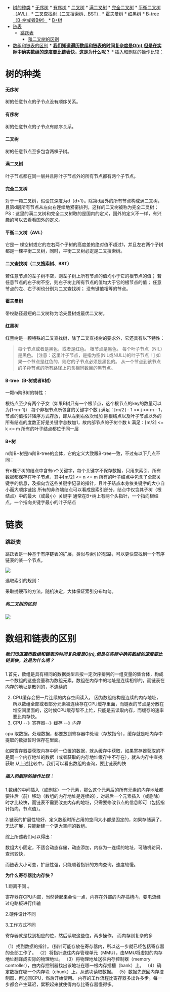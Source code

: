 * [树的种类](#%E6%A0%91%E7%9A%84%E7%A7%8D%E7%B1%BB)
      * [无序树](#%E6%97%A0%E5%BA%8F%E6%A0%91)
      * [有序树](#%E6%9C%89%E5%BA%8F%E6%A0%91)
      * [二叉树](#%E4%BA%8C%E5%8F%89%E6%A0%91)
      * [满二叉树](#%E6%BB%A1%E4%BA%8C%E5%8F%89%E6%A0%91)
      * [完全二叉树](#%E5%AE%8C%E5%85%A8%E4%BA%8C%E5%8F%89%E6%A0%91)
      * [平衡二叉树（AVL）](#%E5%B9%B3%E8%A1%A1%E4%BA%8C%E5%8F%89%E6%A0%91avl)
      * [二叉查找树（二叉搜索树、BST）](#%E4%BA%8C%E5%8F%89%E6%9F%A5%E6%89%BE%E6%A0%91%E4%BA%8C%E5%8F%89%E6%90%9C%E7%B4%A2%E6%A0%91bst)
      * [霍夫曼树](#%E9%9C%8D%E5%A4%AB%E6%9B%BC%E6%A0%91)
      * [红黑树](#%E7%BA%A2%E9%BB%91%E6%A0%91)
      * [B\-tree（B\-树或者B树）](#b-treeb-%E6%A0%91%E6%88%96%E8%80%85b%E6%A0%91)
      * [B\+树](#b%E6%A0%91)
* [链表](#%E9%93%BE%E8%A1%A8)
    * [跳跃表](#%E8%B7%B3%E8%B7%83%E8%A1%A8)
        * [和二叉树的区别](#%E5%92%8C%E4%BA%8C%E5%8F%89%E6%A0%91%E7%9A%84%E5%8C%BA%E5%88%AB)
* [数组和链表的区别](#%E6%95%B0%E7%BB%84%E5%92%8C%E9%93%BE%E8%A1%A8%E7%9A%84%E5%8C%BA%E5%88%AB)
        * [<strong>我们知道遍历数组和链表的时间复杂度是O(n),但是在实际中确实数组的速度要比链表快，这是为什么呢？</strong>](#%E6%88%91%E4%BB%AC%E7%9F%A5%E9%81%93%E9%81%8D%E5%8E%86%E6%95%B0%E7%BB%84%E5%92%8C%E9%93%BE%E8%A1%A8%E7%9A%84%E6%97%B6%E9%97%B4%E5%A4%8D%E6%9D%82%E5%BA%A6%E6%98%AFon%E4%BD%86%E6%98%AF%E5%9C%A8%E5%AE%9E%E9%99%85%E4%B8%AD%E7%A1%AE%E5%AE%9E%E6%95%B0%E7%BB%84%E7%9A%84%E9%80%9F%E5%BA%A6%E8%A6%81%E6%AF%94%E9%93%BE%E8%A1%A8%E5%BF%AB%E8%BF%99%E6%98%AF%E4%B8%BA%E4%BB%80%E4%B9%88%E5%91%A2)
        * [插入和删除的操作比较：](#%E6%8F%92%E5%85%A5%E5%92%8C%E5%88%A0%E9%99%A4%E7%9A%84%E6%93%8D%E4%BD%9C%E6%AF%94%E8%BE%83)

# 树的种类

#### 无序树

树的任意节点的子节点没有顺序关系。

#### 有序树

树的任意节点的子节点有顺序关系。

#### 二叉树

树的任意节点至多包含两棵子树。

#### 满二叉树

叶子节点都在同一层并且除叶子节点外的所有节点都有两个子节点。

#### 完全二叉树

对于一颗二叉树，假设其深度为d（d>1）。除第d层外的所有节点构成满二叉树，且第d层所有节点从左向右连续地紧密排列，这样的二叉树被称为完全二叉树； 
PS：这里的满二叉树和完全二叉树取的是国内的定义，国外的定义不一样，有兴趣的可以去看看国外的定义。

#### 平衡二叉树（AVL）

它是一 棵空树或它的左右两个子树的高度差的绝对值不超过1，并且左右两个子树都是一棵平衡二叉树，同时，平衡二叉树必定是二叉搜索树。

#### 二叉查找树（二叉搜索树、BST）

若任意节点的左子树不空，则左子树上所有节点的值均小于它的根节点的值； 
若任意节点的右子树不空，则右子树上所有节点的值均大于它的根节点的值； 
任意节点的左、右子树也分别为二叉查找树； 
没有键值相等的节点。

#### 霍夫曼树

带权路径最短的二叉树称为哈夫曼树或最优二叉树。

#### 红黑树

红黑树是一颗特殊的二叉查找树，除了二叉查找树的要求外，它还具有以下特性：

> 每个节点或者是黑色，或者是红色。
> 根节点是黑色。
> 每个叶子节点（NIL）是黑色。 [注意：这里叶子节点，是指为空(NIL或NULL)的叶子节点！]
> 如果一个节点是红色的，则它的子节点必须是黑色的。
> 从一个节点到该节点的子孙节点的所有路径上包含相同数目的黑节点。

#### B-tree（B-树或者B树）

一颗m阶B树的特性：

根结点至少有两个子女（如果B树只有一个根节点，这个根节点的key的数量可以为[1~m-1]）
每个非根节点所包含的关键字个数 j 满足：⌈m/2⌉ - 1 <= j <= m - 1，节点的值按非降序方式存放，即从左到右依次增加
除根结点以及叶子节点以外的所有结点的度数正好是关键字总数加1，故内部节点的子树个数 k 满足：⌈m/2⌉ <= k <= m
所有的叶子结点都位于同一层

#### B+树

m阶B+树是m阶B-tree的变体，它的定义大致跟B-tree一致，不过有以下几点不同：

有n棵子树的结点中含有n个关键字，每个关键字不保存数据，只用来索引，所有数据都保存在叶子节点，其中⌈m/2⌉ <= n <= m
所有的叶子结点中包含了全部关键字的信息，及指向含这些关键字记录的指针，且叶子结点本身依关键字的大小自小而大顺序链接
所有的非终端结点可以看成是索引部分，结点中仅含其子树（根结点）中的最大（或最小）关键字
通常在B+树上有两个头指针，一个指向根结点，一个指向关键字最小的叶子结点

# 链表

### 跳跃表

跳跃表是一种基于有序链表的扩展，类似与索引的思路，可以更快查找到一个有序链表的某一个节点。

![](C:/Users/zhouguo_sx/Desktop/interview_pub/pic/%E7%88%B1%E5%A5%87%E8%89%BA20190708150721.png)

选取索引的规则：

采取抛硬币的方法，随机决定，大体保证索引分布均匀。

##### 和二叉树的区别

![](C:/Users/zhouguo_sx/Desktop/interview_pub/pic/%E7%88%B1%E5%A5%87%E8%89%BA20190708150931.png)



# 数组和链表的区别

##### **我们知道遍历数组和链表的时间复杂度是O(n),但是在实际中确实数组的速度要比链表快，这是为什么呢？**

1.首先，数组是具有相同的数据类型且按一定次序排列的一组变量的集合体，构成一个数组的这些变量称为数组元素，数组在内存中的地址是连续相邻的，而链表在内存的地址是散列的，不连续的

2. CPU缓存会把一片连续的内存空间读入， 因为数组结构是连续的内存地址， 所以数组全部或者部分元素被连续存在CPU缓存里面，而链表的节点是分散在堆空间里面的，这时候CPU缓存帮不上忙，只能是去读取内存，而缓存的速率要比内存快。
3. CPU --》寄存器--》缓存 --》内存

cpu 取数据，处理数据，都要放到寄存器中处理（存放指令），缓存就是吧内存中提取的数据暂时保存在里面。
        
如果寄存器要获取内存中同一位置的数据，就从缓存中获取，如果寄存器获取的不是同一个内存地址的数据（或者获取的内存地址缓存中不存在），就从内存中查找获取 
从上述比较中，我们可以看出数组的查询，要比链表的快

##### 插入和删除的操作比较：

1.数组的中间插入（或删除）一个元素，那么这个元素后的所有元素的内存地址都要往后（前）移动（数组的内存地址是连续的），对最后一个元素插入（或删除）时才比较快，而链表不需要改变内存的地址，只需要修改节点的信息即可（包括指针指向，节点值）。

2.链表的扩展性较好，定义数组时所占用的空间大小都是固定的，如果存储满了，无法扩展，只能新建一个更大空间的数组。

综上所述我们可以得出：

数组大小固定，不适合动态存储，动态添加，内存为一连续的地址，可随机访问，查询较快，

而链表大小可变，扩展性强，只能顺着指针的方向查询，速度较慢。



**为什么寄存器比内存快？**

1.距离不同 。

寄存器在CPU内部，当然读起来会快一点，内存在外部的内存插槽内，要电流经过电路板进行传输

2.硬件设计不同

3.工作方式不同

寄存器就是找到相应的位，然后读取这些位，两步操作。
而内存则复杂的多

（1）找到数据的指针。（指针可能存放在寄存器内，所以这一步就已经包括寄存器的全部工作了。
（2）将指针送往内存管理单元（MMU），由MMU将虚拟的内存地址翻译成实际的物理地址。
（3）将物理地址送往内存控制器（memory controller），由内存控制器找出该地址在哪一根内存插槽（bank）上。
（4）确定数据在哪一个内存块（chunk）上，从该块读取数据。
（5）数据先送回内存控制器，再送回CPU，然后开始使用。
内存的工作流程比寄存器多出许多步。每一步都会产生延迟，累积起来就使得内存比寄存器慢得多。

